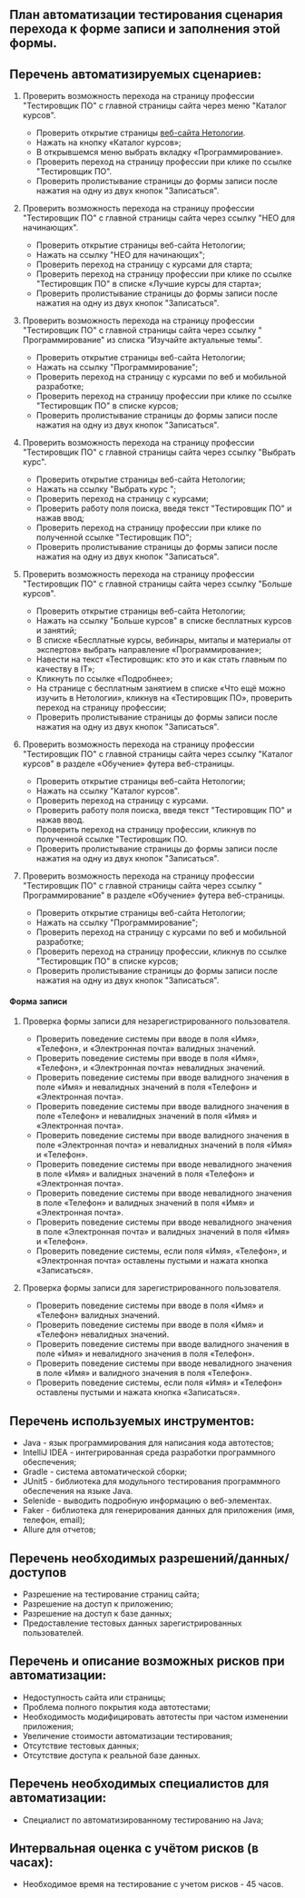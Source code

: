 ## План автоматизации тестирования сценария перехода к форме записи и заполнения этой формы.

## Перечень автоматизируемых сценариев:

1. Проверить возможность перехода на страницу профессии "Тестировщик ПО" с главной страницы сайта через меню "Каталог
   курсов".
    * Проверить открытие страницы [веб-сайта Нетологии](https://netology.ru/).
    * Нажать на кнопку «Каталог курсов»;
    * В открывшемся меню выбрать вкладку «Программирование».
    * Проверить переход на страницу профессии при клике по ссылке "Тестировщик ПО".
    * Проверить пролистывание страницы до формы записи после нажатия на одну из двух кнопок "Записаться".


2. Проверить возможность перехода на страницу профессии "Тестировщик ПО" с главной страницы сайта через ссылку "НЕО для
   начинающих".
    * Проверить открытие страницы веб-сайта Нетологии;
    * Нажать на ссылку "НЕО для начинающих";
    * Проверить переход на страницу с курсами для старта;
    * Проверить переход на страницу профессии при клике по ссылке "Тестировщик ПО" в списке «Лучшие курсы для старта»;
    * Проверить пролистывание страницы до формы записи после нажатия на одну из двух кнопок "Записаться".


3. Проверить возможность перехода на страницу профессии "Тестировщик ПО" с главной страницы сайта через ссылку "
   Программирование" из списка “Изучайте актуальные темы”.
    * Проверить открытие страницы веб-сайта Нетологии;
    * Нажать на ссылку "Программирование";
    * Проверить переход на страницу c курсами по веб и мобильной разработке;
    * Проверить переход на страницу профессии при клике по ссылке "Тестировщик ПО" в списке курсов;
    * Проверить пролистывание страницы до формы записи после нажатия на одну из двух кнопок "Записаться".


4. Проверить возможность перехода на страницу профессии "Тестировщик ПО" с главной страницы сайта через ссылку "Выбрать
   курс".
    * Проверить открытие страницы веб-сайта Нетологии;
    * Нажать на ссылку "Выбрать курс ";
    * Проверить переход на страницу c курсами;
    * Проверить работу поля поиска, введя текст "Тестировщик ПО" и нажав ввод;
    * Проверить переход на страницу профессии при клике по полученной ссылке "Тестировщик ПО";
    * Проверить пролистывание страницы до формы записи после нажатия на одну из двух кнопок "Записаться".


5. Проверить возможность перехода на страницу профессии "Тестировщик ПО" с главной страницы сайта через ссылку "Больше
   курсов".
    * Проверить открытие страницы веб-сайта Нетологии;
    * Нажать на ссылку "Больше курсов" в списке бесплатных курсов и занятий;
    * В списке «Бесплатные курсы, вебинары, митапы и материалы от экспертов» выбрать направление «Программирование»;
    * Навести на текст «Тестировщик: кто это и как стать главным по качеству в IT»;
    * Кликнуть по ссылке «Подробнее»;
    * На странице с бесплатным занятием в списке «Что ещё можно изучить в Нетологии», кликнув на «Тестировщик ПО»,
      проверить переход на страницу профессии;
    * Проверить пролистывание страницы до формы записи после нажатия на одну из двух кнопок "Записаться".


6. Проверить возможность перехода на страницу профессии "Тестировщик ПО" с главной страницы сайта через ссылку "Каталог
   курсов" в разделе «Обучение» футера веб-страницы.
    * Проверить открытие страницы веб-сайта Нетологии;
    * Нажать на ссылку "Каталог курсов".
    * Проверить переход на страницу c курсами.
    * Проверить работу поля поиска, введя текст "Тестировщик ПО" и нажав ввод.
    * Проверить переход на страницу профессии, кликнув по полученной ссылке "Тестировщик ПО.
    * Проверить пролистывание страницы до формы записи после нажатия на одну из двух кнопок "Записаться".


7. Проверить возможность перехода на страницу профессии "Тестировщик ПО" с главной страницы сайта через ссылку "
   Программирование" в разделе «Обучение» футера веб-страницы.
    * Проверить открытие страницы веб-сайта Нетологии;
    * Нажать на ссылку "Программирование";
    * Проверить переход на страницу c курсами по веб и мобильной разработке;
    * Проверить переход на страницу профессии, кликнув по ссылке "Тестировщик ПО" в списке курсов;
    * Проверить пролистывание страницы до формы записи после нажатия на одну из двух кнопок "Записаться".

#### Форма записи

1. Проверка формы записи для незарегистрированного пользователя.

    * Проверить поведение системы при вводе в поля «Имя», «Телефон», и «Электронная почта» валидных значений.
    * Проверить поведение системы при вводе в поля «Имя», «Телефон», и «Электронная почта» невалидных значений.
    * Проверить поведение системы при вводе валидного значения в поле «Имя» и невалидных значений в поля «Телефон» и
      «Электронная почта».
    * Проверить поведение системы при вводе валидного значения в поле «Телефон» и невалидных значений в поля «Имя» и
      «Электронная почта».
    * Проверить поведение системы при вводе валидного значения в поле «Электронная почта» и невалидных значений в поля
      «Имя» и «Телефон».
    * Проверить поведение системы при вводе невалидного значения в поле «Имя» и валидных значений в поля «Телефон» и
      «Электронная почта».
    * Проверить поведение системы при вводе невалидного значения в поле «Телефон» и валидных значений в поля «Имя» и
      «Электронная почта».
    * Проверить поведение системы при вводе невалидного значения в поле «Электронная почта» и валидных значений в поля
      «Имя» и «Телефон».
    * Проверить поведение системы, если поля «Имя», «Телефон», и «Электронная почта» оставлены пустыми и нажата кнопка
      «Записаться».


2. Проверка формы записи для зарегистрированного пользователя.

    * Проверить поведение системы при вводе в поля «Имя» и «Телефон» валидных значений.
    * Проверить поведение системы при вводе в поля «Имя» и «Телефон» невалидных значений.
    * Проверить поведение системы при вводе валидного значения в поле «Имя» и невалидного значения в поля «Телефон».
    * Проверить поведение системы при вводе невалидного значения в поле «Имя» и валидного значения в поля «Телефон».
    * Проверить поведение системы, если поля «Имя» и «Телефон» оставлены пустыми и нажата кнопка «Записаться».

## Перечень используемых инструментов:

* Java - язык программирования для написания кода автотестов;
* IntelliJ IDEA - интегрированная среда разработки программного обеспечения;
* Gradle - система автоматической сборки;
* JUnit5 - библиотека для модульного тестирования программного обеспечения на языке Java.
* Selenide - выводить подробную информацию о веб-элементах. 
* Faker - библиотека для генерирования данных для приложения (имя, телефон, email); 
* Allure для отчетов;

## Перечень необходимых разрешений/данных/доступов

* Разрешение на тестирование страниц сайта;
* Разрешение на доступ к приложению;
* Разрешение на доступ к базе данных;
* Предоставление тестовых данных зарегистрированных пользователей.

## Перечень и описание возможных рисков при автоматизации:

* Недоступность сайта или страницы;
* Проблема полного покрытия кода автотестами;
* Необходимость модифицировать автотесты при частом изменении приложения;
* Увеличение стоимости автоматизации тестирования;
* Отсутствие тестовых данных;
* Отсутствие доступа к реальной базе данных.

## Перечень необходимых специалистов для автоматизации:

* Специалист по автоматизированному тестированию на Java;

## Интервальная оценка с учётом рисков (в часах):

* Необходимое время на тестирование с учетом рисков - 45 часов.
